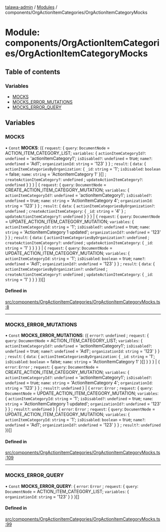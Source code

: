 [talawa-admin](../README.md) / [Modules](../modules.md) / components/OrgActionItemCategories/OrgActionItemCategoryMocks

# Module: components/OrgActionItemCategories/OrgActionItemCategoryMocks

## Table of contents

### Variables

- [MOCKS](components_OrgActionItemCategories_OrgActionItemCategoryMocks.md#mocks)
- [MOCKS\_ERROR\_MUTATIONS](components_OrgActionItemCategories_OrgActionItemCategoryMocks.md#mocks_error_mutations)
- [MOCKS\_ERROR\_QUERY](components_OrgActionItemCategories_OrgActionItemCategoryMocks.md#mocks_error_query)

## Variables

### MOCKS

• `Const` **MOCKS**: (\{ `request`: \{ `query`: `DocumentNode` = ACTION\_ITEM\_CATEGORY\_LIST; `variables`: \{ `actionItemCategoryId?`: `undefined` = 'actionItemCategory1'; `isDisabled?`: `undefined` = true; `name?`: `undefined` = 'Ad1'; `organizationId`: `string` = '123' \}  \} ; `result`: \{ `data`: \{ `actionItemCategoriesByOrganization`: \{ `_id`: `string` = '1'; `isDisabled`: `boolean` = false; `name`: `string` = 'ActionItemCategory 1' \}[] ; `createActionItemCategory?`: `undefined` ; `updateActionItemCategory?`: `undefined`  \}  \}  \} \| \{ `request`: \{ `query`: `DocumentNode` = CREATE\_ACTION\_ITEM\_CATEGORY\_MUTATION; `variables`: \{ `actionItemCategoryId?`: `undefined` = 'actionItemCategory1'; `isDisabled?`: `undefined` = true; `name`: `string` = 'ActionItemCategory 4'; `organizationId`: `string` = '123' \}  \} ; `result`: \{ `data`: \{ `actionItemCategoriesByOrganization?`: `undefined` ; `createActionItemCategory`: \{ `_id`: `string` = '4' \} ; `updateActionItemCategory?`: `undefined`  \}  \}  \} \| \{ `request`: \{ `query`: `DocumentNode` = UPDATE\_ACTION\_ITEM\_CATEGORY\_MUTATION; `variables`: \{ `actionItemCategoryId`: `string` = '1'; `isDisabled?`: `undefined` = true; `name`: `string` = 'ActionItemCategory 1 updated'; `organizationId?`: `undefined` = '123' \}  \} ; `result`: \{ `data`: \{ `actionItemCategoriesByOrganization?`: `undefined` ; `createActionItemCategory?`: `undefined` ; `updateActionItemCategory`: \{ `_id`: `string` = '1' \}  \}  \}  \} \| \{ `request`: \{ `query`: `DocumentNode` = UPDATE\_ACTION\_ITEM\_CATEGORY\_MUTATION; `variables`: \{ `actionItemCategoryId`: `string` = '1'; `isDisabled`: `boolean` = true; `name?`: `undefined` = 'Ad1'; `organizationId?`: `undefined` = '123' \}  \} ; `result`: \{ `data`: \{ `actionItemCategoriesByOrganization?`: `undefined` ; `createActionItemCategory?`: `undefined` ; `updateActionItemCategory`: \{ `_id`: `string` = '1' \}  \}  \}  \})[]

#### Defined in

[src/components/OrgActionItemCategories/OrgActionItemCategoryMocks.ts:8](https://github.com/AdityaRaimec22/talawa-admin/blob/234b10f/src/components/OrgActionItemCategories/OrgActionItemCategoryMocks.ts#L8)

___

### MOCKS\_ERROR\_MUTATIONS

• `Const` **MOCKS\_ERROR\_MUTATIONS**: (\{ `error?`: `undefined` ; `request`: \{ `query`: `DocumentNode` = ACTION\_ITEM\_CATEGORY\_LIST; `variables`: \{ `actionItemCategoryId?`: `undefined` = 'actionItemCategory1'; `isDisabled?`: `undefined` = true; `name?`: `undefined` = 'Ad1'; `organizationId`: `string` = '123' \}  \} ; `result`: \{ `data`: \{ `actionItemCategoriesByOrganization`: \{ `_id`: `string` = '1'; `isDisabled`: `boolean` = false; `name`: `string` = 'ActionItemCategory 1' \}[]  \}  \}  \} \| \{ `error`: `Error` ; `request`: \{ `query`: `DocumentNode` = CREATE\_ACTION\_ITEM\_CATEGORY\_MUTATION; `variables`: \{ `actionItemCategoryId?`: `undefined` = 'actionItemCategory1'; `isDisabled?`: `undefined` = true; `name`: `string` = 'ActionItemCategory 4'; `organizationId`: `string` = '123' \}  \} ; `result?`: `undefined`  \} \| \{ `error`: `Error` ; `request`: \{ `query`: `DocumentNode` = UPDATE\_ACTION\_ITEM\_CATEGORY\_MUTATION; `variables`: \{ `actionItemCategoryId`: `string` = '1'; `isDisabled?`: `undefined` = true; `name`: `string` = 'ActionItemCategory 1 updated'; `organizationId?`: `undefined` = '123' \}  \} ; `result?`: `undefined`  \} \| \{ `error`: `Error` ; `request`: \{ `query`: `DocumentNode` = UPDATE\_ACTION\_ITEM\_CATEGORY\_MUTATION; `variables`: \{ `actionItemCategoryId`: `string` = '1'; `isDisabled`: `boolean` = true; `name?`: `undefined` = 'Ad1'; `organizationId?`: `undefined` = '123' \}  \} ; `result?`: `undefined`  \})[]

#### Defined in

[src/components/OrgActionItemCategories/OrgActionItemCategoryMocks.ts:109](https://github.com/AdityaRaimec22/talawa-admin/blob/234b10f/src/components/OrgActionItemCategories/OrgActionItemCategoryMocks.ts#L109)

___

### MOCKS\_ERROR\_QUERY

• `Const` **MOCKS\_ERROR\_QUERY**: \{ `error`: `Error` ; `request`: \{ `query`: `DocumentNode` = ACTION\_ITEM\_CATEGORY\_LIST; `variables`: \{ `organizationId`: `string` = '123' \}  \}  \}[]

#### Defined in

[src/components/OrgActionItemCategories/OrgActionItemCategoryMocks.ts:99](https://github.com/AdityaRaimec22/talawa-admin/blob/234b10f/src/components/OrgActionItemCategories/OrgActionItemCategoryMocks.ts#L99)

